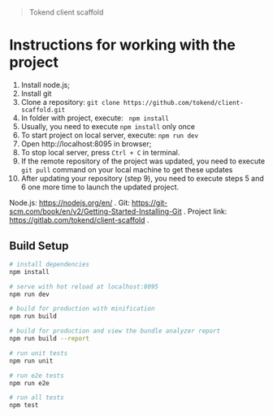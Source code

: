 #

> Tokend client scaffold

# Instructions for working with the project

1. Install node.js;
2. Install git
3. Clone a repository: ```git clone https://github.com/tokend/client-scaffold.git```
4. In folder with project, execute: ``` npm install```
5. Usually, you need to execute ```npm install``` only once
6. To start project on local server, execute: ```npm run dev```
7. Open http://localhost:8095 in browser;
8. To stop local server, press `Ctrl + C` in terminal.
9. If the remote repository of the project was updated, you need to execute ```git pull``` command on your local machine to get these updates
10. After updating your repository (step 9), you need to execute steps 5 and 6 one more time to launch the updated project.

Node.js: https://nodejs.org/en/ . 
Git: https://git-scm.com/book/en/v2/Getting-Started-Installing-Git . 
Project link: https://gitlab.com/tokend/client-scaffold . 


## Build Setup

``` bash
# install dependencies
npm install

# serve with hot reload at localhost:8095
npm run dev

# build for production with minification
npm run build

# build for production and view the bundle analyzer report
npm run build --report

# run unit tests
npm run unit

# run e2e tests
npm run e2e

# run all tests
npm test
```
